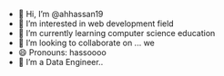 - 👋 Hi, I’m @ahhassan19
- 👀 I’m interested in web development field 
- 🌱 I’m currently learning computer science education 
- 💞️ I’m looking to collaborate on ...
  we
- 😄 Pronouns: hassoooo
- 💞️ I’m a Data Engineer..


<!---
ahhassan19/ahhassan19 is a ✨ special ✨ repository because its `README.md` (this file) appears on your GitHub profile.
You can click the Preview link to take a look at your changes.
--->
